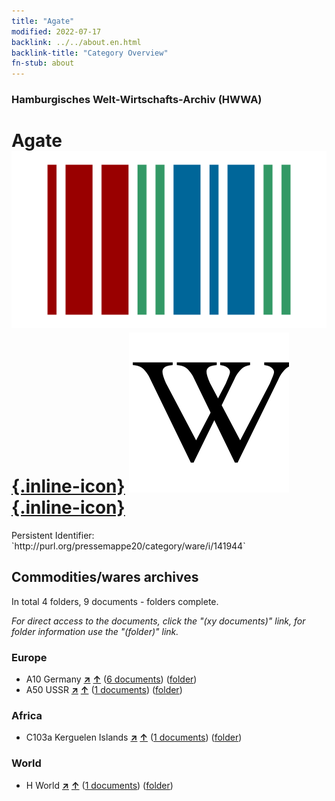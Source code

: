 ```yaml
---
title: "Agate"
modified: 2022-07-17
backlink: ../../about.en.html
backlink-title: "Category Overview"
fn-stub: about
---
```


### Hamburgisches Welt-Wirtschafts-Archiv (HWWA)

# Agate &#160; [![Wikidata](/images/Wikidata-logo.svg "Wikidata"){.inline-icon}](http://www.wikidata.org/entity/Q123314) [![Wikipedia](/images/Wikipedia-W.svg "Wikipedia"){.inline-icon}](https://en.wikipedia.org/wiki/Agate)

<div class="hint">Persistent Identifier: `http://purl.org/pressemappe20/category/ware/i/141944`</div>







## Commodities/wares archives





In total 4 folders, 9 documents - folders complete.

_For direct access to the documents, click the "(xy documents)" link, for folder information use the "(folder)" link._



### Europe

- A10 Germany [**&nearr;**](../../../geo/i/126128/about.en.html "Germany (all folders)") [**&uarr;**](../../../geo/about.en.html#A10 "Country category system") (<a href="https://pm20.zbw.eu/iiifview/folder/wa/141944,126128" title="about: Agate : Germany" target="_blank">6 documents</a>) ([folder](../../../../folder/wa/1419xx/141944/1261xx/126128/about.en.html))
- A50 USSR [**&nearr;**](../../../geo/i/141043/about.en.html "USSR (all folders)") [**&uarr;**](../../../geo/about.en.html#A50 "Country category system") (<a href="https://pm20.zbw.eu/iiifview/folder/wa/141944,141043" title="about: Agate : USSR" target="_blank">1 documents</a>) ([folder](../../../../folder/wa/1419xx/141944/1410xx/141043/about.en.html))

### Africa

- C103a Kerguelen Islands [**&nearr;**](../../../geo/i/141467/about.en.html "Kerguelen Islands (all folders)") [**&uarr;**](../../../geo/about.en.html#C103a "Country category system") (<a href="https://pm20.zbw.eu/iiifview/folder/wa/141944,141467" title="about: Agate : Kerguelen Islands" target="_blank">1 documents</a>) ([folder](../../../../folder/wa/1419xx/141944/1414xx/141467/about.en.html))

### World

- H World [**&nearr;**](../../../geo/i/141728/about.en.html "World (all folders)") [**&uarr;**](../../../geo/about.en.html#H "Country category system") (<a href="https://pm20.zbw.eu/iiifview/folder/wa/141944,141728" title="about: Agate : World" target="_blank">1 documents</a>) ([folder](../../../../folder/wa/1419xx/141944/1417xx/141728/about.en.html))








